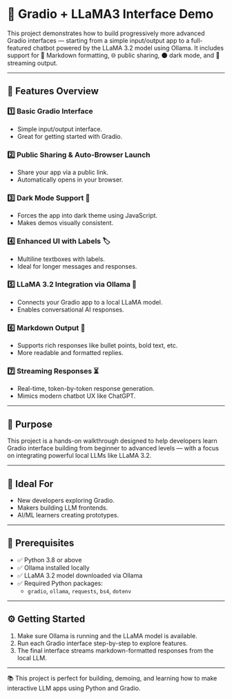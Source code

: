# 🤖 Gradio + LLaMA3 Interface Demo

This project demonstrates how to build progressively more advanced Gradio interfaces — starting from a simple input/output app to a full-featured chatbot powered by the LLaMA 3.2 model using Ollama. It includes support for 📝 Markdown formatting, 🌐 public sharing, 🌑 dark mode, and 🔁 streaming output.

---

## 🚀 Features Overview

### 1️⃣ Basic Gradio Interface
- Simple input/output interface.
- Great for getting started with Gradio.

### 2️⃣ Public Sharing & Auto-Browser Launch
- Share your app via a public link.
- Automatically opens in your browser.

### 3️⃣ Dark Mode Support 🌙
- Forces the app into dark theme using JavaScript.
- Makes demos visually consistent.

### 4️⃣ Enhanced UI with Labels 🏷️
- Multiline textboxes with labels.
- Ideal for longer messages and responses.

### 5️⃣ LLaMA 3.2 Integration via Ollama 🤖
- Connects your Gradio app to a local LLaMA model.
- Enables conversational AI responses.

### 6️⃣ Markdown Output 📝
- Supports rich responses like bullet points, bold text, etc.
- More readable and formatted replies.

### 7️⃣ Streaming Responses ⏳
- Real-time, token-by-token response generation.
- Mimics modern chatbot UX like ChatGPT.

---

## 🎯 Purpose

This project is a hands-on walkthrough designed to help developers learn Gradio interface building from beginner to advanced levels — with a focus on integrating powerful local LLMs like LLaMA 3.2.

---

## 👤 Ideal For

- New developers exploring Gradio.
- Makers building LLM frontends.
- AI/ML learners creating prototypes.

---

## 🧰 Prerequisites

- ✅ Python 3.8 or above
- ✅ Ollama installed locally
- ✅ LLaMA 3.2 model downloaded via Ollama
- ✅ Required Python packages:
  - `gradio`, `ollama`, `requests`, `bs4`, `dotenv`

---

## ⚙️ Getting Started

1. Make sure Ollama is running and the LLaMA model is available.
2. Run each Gradio interface step-by-step to explore features.
3. The final interface streams markdown-formatted responses from the local LLM.

---

📚 This project is perfect for building, demoing, and learning how to make interactive LLM apps using Python and Gradio.

